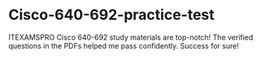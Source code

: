 # Cisco-640-692-practice-test
ITEXAMSPRO Cisco 640-692 study materials are top-notch! The verified questions in the PDFs helped me pass confidently. Success for sure!
